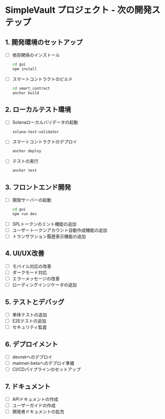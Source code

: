 # SimpleVault プロジェクト - 次の開発ステップ

## 1. 開発環境のセットアップ

- [ ] 依存関係のインストール
  ```bash
  cd gui
  npm install
  ```
- [ ] スマートコントラクトのビルド
  ```bash
  cd smart_contract
  anchor build
  ```

## 2. ローカルテスト環境

- [ ] Solanaローカルバリデータの起動
  ```bash
  solana-test-validator
  ```
- [ ] スマートコントラクトのデプロイ
  ```bash
  anchor deploy
  ```
- [ ] テストの実行
  ```bash
  anchor test
  ```

## 3. フロントエンド開発

- [ ] 開発サーバーの起動
  ```bash
  cd gui
  npm run dev
  ```
- [ ] SPLトークンのミント機能の追加
- [ ] ユーザートークンアカウント自動作成機能の追加
- [ ] トランザクション履歴表示機能の追加

## 4. UI/UX改善

- [ ] モバイル対応の改善
- [ ] ダークモード対応
- [ ] エラーメッセージの改善
- [ ] ローディングインジケータの追加

## 5. テストとデバッグ

- [ ] 単体テストの追加
- [ ] E2Eテストの追加
- [ ] セキュリティ監査

## 6. デプロイメント

- [ ] devnetへのデプロイ
- [ ] mainnet-betaへのデプロイ準備
- [ ] CI/CDパイプラインのセットアップ

## 7. ドキュメント

- [ ] APIドキュメントの作成
- [ ] ユーザーガイドの作成
- [ ] 開発者ドキュメントの拡充 